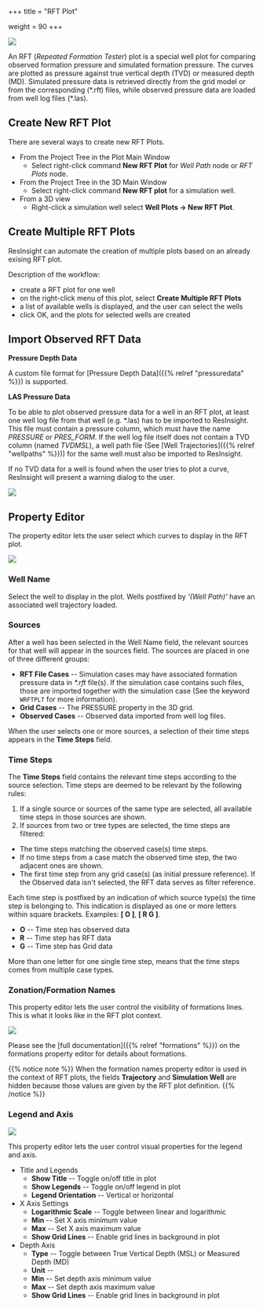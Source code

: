 +++
title = "RFT Plot"

weight = 90
+++

![](/images/plot-window/RftPlot.png)

An RFT (_Repeated Formation Tester_) plot is a special well plot for comparing observed formation pressure and simulated formation pressure. The curves are plotted as pressure against true vertical depth (TVD) or measured depth (MD). Simulated pressure data is retrieved directly from the grid model or from the corresponding (\*.rft) files, while observed pressure data are loaded from well log files (\*.las).


## Create New RFT Plot
There are several ways to create new RFT Plots.

- From the Project Tree in the Plot Main Window
  - Select right-click command **New RFT Plot** for _Well Path_ node or _RFT Plots_ node.
- From the Project Tree in the 3D Main Window
  - Select right-click command **New RFT plot** for a simulation well.
- From a 3D view
  - Right-click a simulation well select **Well Plots -> New RFT Plot**.

## Create Multiple RFT Plots
ResInsight can automate the creation of multiple plots based on an already exising RFT plot.

Description of the workflow:
- create a RFT plot for one well
- on the right-click menu of this plot, select **Create Multiple RFT Plots**
- a list of available wells is displayed, and the user can select the wells
- click OK, and the plots for selected wells are created

## Import Observed RFT Data

**Pressure Depth Data**

A custom file format for [Pressure Depth Data]({{% relref "pressuredata" %}}) is supported.


**LAS Pressure Data**

To be able to plot observed pressure data for a well in an RFT plot, at least one well log file from that well (e.g. \*.las) has to be imported to ResInsight. This file must contain a pressure column, which must have the name _PRESSURE_ or _PRES_FORM_. If the well log file itself does not contain a TVD column (named _TVDMSL_), a well path file (See [Well Trajectories]({{% relref "wellpaths" %}})) for the same well must also be imported to ResInsight.

If no TVD data for a well is found when the user tries to plot a curve, ResInsight will present a warning dialog to the user.

![](/images/plot-window/NoTvdWarningDialog.png)

## Property Editor
The property editor lets the user select which curves to display in the RFT plot.

![](/images/plot-window/RftPlotPropertyEditor.png)

### Well Name
Select the well to display in the plot. Wells postfixed by _'(Well Path)'_ have an associated well trajectory loaded.

### Sources
After a well has been selected in the Well Name field, the relevant sources for that well will appear in the sources field. The sources are placed in one of three different groups:

- **RFT File Cases** -- Simulation cases may have associated formation pressure data in _\*.rft_ file(s). If the simulation case contains such files, those are imported together with the simulation case (See the keyword `WRFTPLT` for more information).
- **Grid Cases** -- The PRESSURE property in the 3D grid.
- **Observed Cases** -- Observed data imported from well log files.

When the user selects one or more sources, a selection of their time steps appears in the **Time Steps** field.

### Time Steps
The **Time Steps** field contains the relevant time steps according to the source selection. Time steps are deemed to be relevant by the following rules:

1. If a single source or sources of the same type are selected, all available time steps in those sources are shown.
2. If sources from two or tree types are selected, the time steps are filtered: 
  - The time steps matching the observed case(s) time steps.
  - If no time steps from a case match the observed time step, the two adjacent ones are shown.
  - The first time step from any grid case(s) (as initial pressure reference).
If the Observed data isn't selected, the RFT data serves as filter reference. 

Each time step is postfixed by an indication of which source type(s) the time step is belonging to. This indication is displayed as one or more letters within square brackets. Examples: **[ O ]**, **[ R G ]**.

- **O** -- Time step has observed data
- **R** -- Time step has RFT data
- **G** -- Time step has Grid data

More than one letter for one single time step, means that the time steps comes from multiple case types.

### Zonation/Formation Names
This property editor lets the user control the visibility of formations lines. This is what it looks like in the RFT plot context.

![](/images/plot-window/RftPltFormationNames.png)

Please see the [full documentation]({{% relref "formations" %}}) on the formations property editor for details about formations.

{{% notice note %}}
  When the formation names property editor is used in the context of RFT plots, the fields <b>Trajectory</b> and <b>Simulation Well</b> are hidden because those values are given by the RFT plot definition.
{{% /notice %}}

### Legend and Axis
![](/images/plot-window/RftLegendAndAxis.png)

This property editor lets the user control visual properties for the legend and axis.

- Title and Legends
  - **Show Title** -- Toggle on/off title in plot
  - **Show Legends** -- Toggle on/off legend in plot
  - **Legend Orientation** -- Vertical or horizontal
- X Axis Settings
  - **Logarithmic Scale** -- Toggle between linear and logarithmic
  - **Min** -- Set X axis minimum value
  - **Max** -- Set X axis maximum value
  - **Show Grid Lines** -- Enable grid lines in background in plot
- Depth Axis
  - **Type** -- Toggle between True Vertical Depth (MSL) or Measured Depth (MD)
  - **Unit** -- 
  - **Min** -- Set depth axis minimum value
  - **Max** -- Set depth axis maximum value
  - **Show Grid Lines** -- Enable grid lines in background in plot
